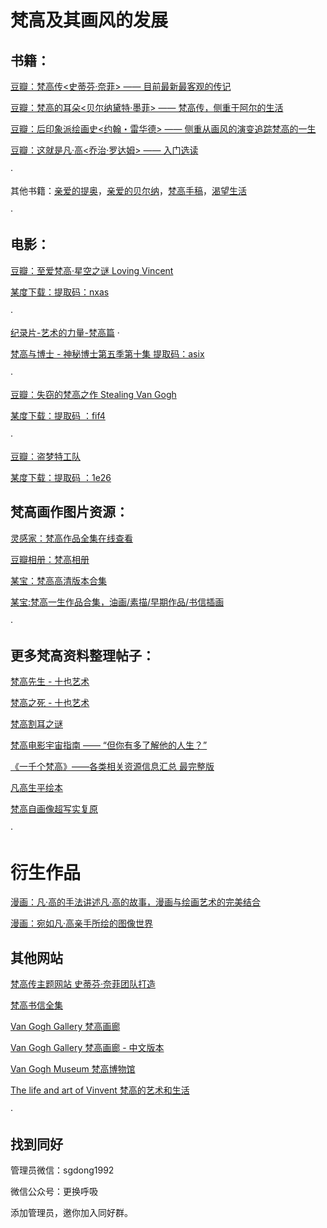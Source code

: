 # 梵高及其画风的发展

## 书籍：

[豆瓣：梵高传<史蒂芬·奈菲> —— 目前最新最客观的传记](https://book.douban.com/subject/26354318/	)

[豆瓣：梵高的耳朵<贝尔纳黛特·墨菲> —— 梵高传，侧重于阿尔的生活](https://book.douban.com/subject/27199957/)

[豆瓣：后印象派绘画史<约翰・雷华德> —— 侧重从画风的演变追踪梵高的一生](https://book.douban.com/subject/1047192/)

[豆瓣：这就是凡·高<乔治·罗达姆> —— 入门选读](https://book.douban.com/subject/26834573/)

·

其他书籍：[亲爱的提奥](https://book.douban.com/subject/4903265/)，[亲爱的贝尔纳](https://book.douban.com/subject/6903266/)，[梵高手稿](https://book.douban.com/subject/26666533/)，[渴望生活](https://book.douban.com/subject/3054821/)

·

## 电影：
[豆瓣：至爱梵高·星空之谜 Loving Vincent](https://movie.douban.com/subject/25837262/)

[某度下载：提取码：nxas](https://pan.baidu.com/s/1W1v8aSF3Qq9OMzxFj2Ma-g)

·

[纪录片-艺术的力量-梵高篇](https://v.qq.com/x/cover/ocdr88u986p5kia/i0015lkaxxo.html)
·

[梵高与博士 - 神秘博士第五季第十集 提取码：asix](https://pan.baidu.com/s/16e1z0Oh0g01mL0mpDy6wAQ )

·

[豆瓣：失窃的梵高之作 Stealing Van Gogh](https://movie.douban.com/subject/30128978/)

[某度下载：提取码 ：fif4](https://pan.baidu.com/s/1YDFu97nnFrbegHZ8d0Yy7Q )

·

[豆瓣：盗梦特工队](https://movie.douban.com/subject/30272143/)

[某度下载：提取码 ：1e26](https://pan.baidu.com/s/1FEYXs0_V8EfdG4tXRuu7UQ )



## 梵高画作图片资源：

[灵感家：梵高作品全集在线查看](http://www.lingganjia.com/view/100131.htm)

[豆瓣相册：梵高相册](https://www.douban.com/photos/album/100224852/?m_start=558)

[某宝：梵高高清版本合集](https://item.taobao.com/item.htm?spm=a1z10.1-c-s.w137644-22423694842.41.7eb42aa8R1e4S4&id=611590636076)

[某宝:梵高一生作品合集，油画/素描/早期作品/书信插画](https://item.taobao.com/item.htm?spm=a1z10.1-c-s.w137644-22423694842.39.7eb42aa8R1e4S4&id=611590356280)

·

## 更多梵高资料整理帖子：
[梵高先生 - 十也艺术](https://www.douban.com/note/648645804/)

[梵高之死 - 十也艺术](https://movie.douban.com/review/8982606/)

[梵高割耳之谜](https://book.douban.com/review/9361168/)

[梵高电影宇宙指南 —— “但你有多了解他的人生？”](https://movie.douban.com/review/8922482/)

[《一千个梵高》——各类相关资源信息汇总 最完整版](https://tieba.baidu.com/p/5253319573)

[凡高生平绘本](https://www.douban.com/note/243129120/)

[梵高自画像超写实复原](https://mp.weixin.qq.com/s/Ijaz8lEF7KDj7K7t7AR53w)

·

# 衍生作品

[漫画：凡·高的手法讲述凡·高的故事，漫画与绘画艺术的完美结合](https://book.douban.com/subject/27174509/)

[漫画：宛如凡·高亲手所绘的图像世界](https://book.douban.com/subject/27194696/)



## 其他网站

[梵高传主题网站 史蒂芬·奈菲团队打造 ](http://www.vangoghbiography.com/)

[梵高书信全集](http://vangoghletters.org/vg/)

[Van Gogh Gallery 梵高画廊](https://www.vangoghgallery.com/)

[Van Gogh Gallery 梵高画廊 - 中文版本](http://www.vggallery.com/international/chinese/index.html)

[Van Gogh Museum 梵高博物馆](https://www.vangoghmuseum.nl/en)

[The life and art of Vinvent 梵高的艺术和生活](http://lifeofvangogh.com/the-life-and-art-of-vincent-van-gogh/)

·

## 找到同好

管理员微信：sgdong1992

微信公众号：更换呼吸

添加管理员，邀你加入同好群。

